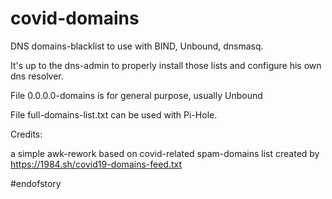 # covid-domains

DNS domains-blacklist to use with BIND, Unbound, dnsmasq.

It's up to the dns-admin to properly install those lists and configure his own dns resolver.

File 0.0.0.0-domains is for general purpose, usually Unbound

File full-domains-list.txt can be used with Pi-Hole.


Credits:

a simple awk-rework based on covid-related spam-domains list created by https://1984.sh/covid19-domains-feed.txt

#endofstory
